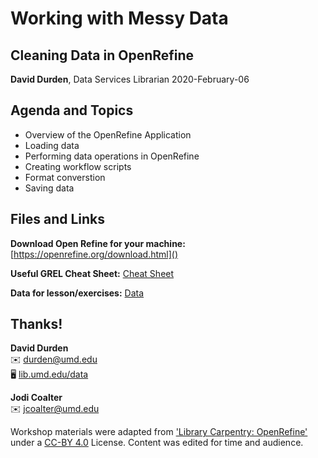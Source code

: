 # Working with Messy Data
## Cleaning Data in OpenRefine

**David Durden**, Data Services Librarian
2020-February-06

## Agenda and Topics

- Overview of the OpenRefine Application
- Loading data
- Performing data operations in OpenRefine
- Creating workflow scripts
- Format converstion
- Saving data

## Files and Links

**Download Open Refine for your machine:** [https://openrefine.org/download.html]()

**Useful GREL Cheat Sheet:** [Cheat Sheet](assets/GoogleRefineCheatSheet.pdf)

**Data for lesson/exercises:** [Data](data/doaj-article-sample.csv)

## Thanks!

**David Durden**<br>
✉️ [durden@umd.edu](mailto:durden@umd.edu)<br>
🖥 [lib.umd.edu/data](https://lib.umd.edu/data)

**Jodi Coalter**<br>
✉️ [jcoalter@umd.edu](mailto:jcoalter@umd.edu)<br>


Workshop materials were adapted from ['Library Carpentry: OpenRefine'](https://librarycarpentry.org/lc-open-refine/) under a [CC-BY 4.0](https://creativecommons.org/licenses/by/4.0/) License. Content was edited for time and audience.
